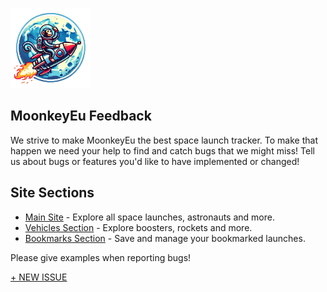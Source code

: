 <article class="markdown-body entry-content container-lg" itemprop="text">
    <p dir="auto">
        <a href="https://www.moonkeyeu.com" rel="nofollow"><img src="https://github.com/Nikos-Michelis/MoonkeyEu/blob/ff904c32670283a4bfecfcec82c42cc775388436/img/logo.png" width="128" height="128" alt="MoonkeyEu" style="max-width: 100%;"></a>
    </p>
    <div class="markdown-heading" dir="auto"><h1 tabindex="-1" class="heading-element" dir="auto">MoonkeyEu Feedback</h1></div>
    <p dir="auto">We strive to make MoonkeyEu the best space launch tracker. To make that happen we need your help to find and catch bugs that we might miss! Tell us about bugs or features you'd like to have implemented or changed!</p>
    <div class="markdown-heading" dir="auto">
        <h2 tabindex="-1" class="heading-element" dir="auto">Site Sections</h2>
    </div>
    <ul dir="auto">
        <li><a href="https://www.moonkeyeu.com/launches" rel="nofollow">Main Site</a> - Explore all space launches, astronauts and more.</li>
        <li><a href="https://www.moonkeyeu.com/vehicles" rel="nofollow">Vehicles Section</a> - Explore boosters, rockets and more.</li>
        <li><a href="https://www.moonkeyeu.com/bookmarks" rel="nofollow">Bookmarks Section</a> - Save and manage your bookmarked launches.</li>
    </ul>
    <p dir="auto">Please give examples when reporting bugs!</p>
    <a dir="auto" href="https://github.com/Nikos-Michelis/MoonkeyEu/issues/new"> + NEW ISSUE </a>
</article>
